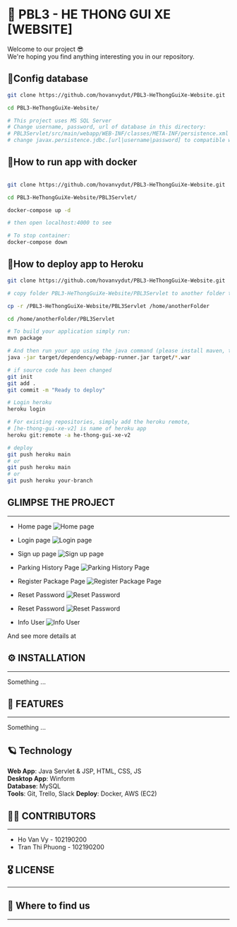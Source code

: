 # 🍕 PBL3 - HE THONG GUI XE [WEBSITE]

Welcome to our project 😎 \
We're hoping you find anything interesting you in our repository.

## 📌Config database

```sh
git clone https://github.com/hovanvydut/PBL3-HeThongGuiXe-Website.git

cd PBL3-HeThongGuiXe-Website/

# This project uses MS SQL Server
# Change username, password, url of database in this directory:
# PBL3Servlet/src/main/webapp/WEB-INF/classes/META-INF/persistence.xml
# change javax.persistence.jdbc.[url|username|password] to compatible with yours
```

## 📌How to run app with docker

```sh

git clone https://github.com/hovanvydut/PBL3-HeThongGuiXe-Website.git

cd PBL3-HeThongGuiXe-Website/PBL3Servlet/

docker-compose up -d

# then open localhost:4000 to see

# To stop container:
docker-compose down
```

## 📌How to deploy app to Heroku
```sh
git clone https://github.com/hovanvydut/PBL3-HeThongGuiXe-Website.git

# copy folder PBL3-HeThongGuiXe-Website/PBL3Servlet to another folder that is not inside this repo

cp -r /PBL3-HeThongGuiXe-Website/PBL3Servlet /home/anotherFolder

cd /home/anotherFolder/PBL3Servlet

# To build your application simply run:
mvn package

# And then run your app using the java command (please install maven, tomcat before, if not you can ignore this line):
java -jar target/dependency/webapp-runner.jar target/*.war

# if source code has been changed
git init
git add .
git commit -m "Ready to deploy"

# Login heroku
heroku login

# For existing repositories, simply add the heroku remote, 
# [he-thong-gui-xe-v2] is name of heroku app
heroku git:remote -a he-thong-gui-xe-v2

# deploy 
git push heroku main
# or
git push heroku main
# or
git push heroku your-branch

```

## GLIMPSE THE PROJECT

***
- Home page
![Home page][1]

- Login page
![Login page][2]

- Sign up page
![Sign up page][3]

- Parking History Page
![Parking History Page][4]

- Register Package Page
![Register Package Page][5]

- Reset Password
![Reset Password][6]

- Reset Password
![Reset Password][6]

- Info User
![Info User][7]

And see more details at <ipv4-ec2-aws>

## ⚙️ INSTALLATION

***

Something ...

## 🎉 FEATURES

***

Something ...

## 🪐 Technology

**Web App**: Java Servlet & JSP, HTML, CSS, JS \
**Desktop App**: Winform \
**Database**: MySQL \
**Tools**: Git, Trello, Slack
**Deploy**: Docker, AWS (EC2)

## 👨‍🔧 CONTRIBUTORS

***
* Ho Van Vy - 102190200
* Tran Thi Phuong - 102190200

## 🎖 LICENSE

***

## 👀 Where to find us

***

[1]:  https://res.cloudinary.com/dgext7ewd/image/upload/v1623249409/PBL-3/README%20github/website/undefined_euhbcy.png
[2]:  https://res.cloudinary.com/dgext7ewd/image/upload/v1623249438/PBL-3/README%20github/website/undefined_dg6cip.png
[3]: https://res.cloudinary.com/dgext7ewd/image/upload/v1623249602/PBL-3/README%20github/website/undefined_uuz0fq.png
[4]: https://res.cloudinary.com/dgext7ewd/image/upload/v1623249994/PBL-3/README%20github/website/screencapture-54-169-120-247-4000-history-2021-06-09-21_46_21_qakbxm.png
[5]: https://res.cloudinary.com/dgext7ewd/image/upload/v1623249773/PBL-3/README%20github/website/screencapture-54-169-120-247-4000-parking-package-list-2021-06-09-21_42_16_d3l6va.png
[6]: https://res.cloudinary.com/dgext7ewd/image/upload/v1623249869/PBL-3/README%20github/website/screencapture-54-169-120-247-4000-customers-reset-password-2021-06-09-21_44_17_ezvejb.png
[7]: https://res.cloudinary.com/dgext7ewd/image/upload/v1623249848/PBL-3/README%20github/website/screencapture-54-169-120-247-4000-customers-info-2021-06-09-21_43_58_aafbo8.png